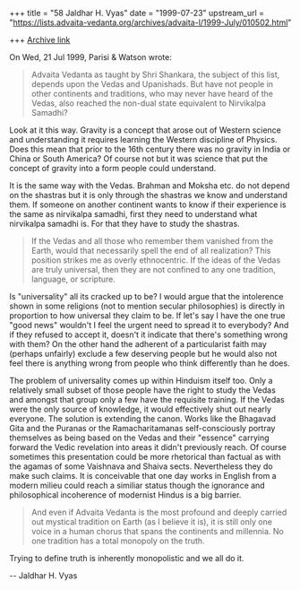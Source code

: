 +++
title = "58 Jaldhar H. Vyas"
date = "1999-07-23"
upstream_url = "https://lists.advaita-vedanta.org/archives/advaita-l/1999-July/010502.html"

+++
[Archive link](https://lists.advaita-vedanta.org/archives/advaita-l/1999-July/010502.html)

On Wed, 21 Jul 1999, Parisi & Watson wrote:

> Advaita Vedanta as taught by Shri Shankara, the subject of this list,
> depends upon the Vedas and Upanishads. But have not people in other
> continents and traditions, who may never have heard of the Vedas, also
> reached the non-dual state equivalent to Nirvikalpa Samadhi?

Look at it this way.  Gravity is a concept that arose out of Western
science and understanding it requires learning the Western discipline of
Physics.  Does this mean that prior to the 16th century there was no
gravity in India or China or South America?  Of course not but it was
science that put the concept of gravity into a form people could
understand.

It is the same way with the Vedas.  Brahman and Moksha etc. do not depend
on the shastras but it is only through the shastras we know and understand
them.  If someone on another continent wants to know if their experience
is the same as nirvikalpa samadhi, first they need to understand what
nirvikalpa samadhi is.  For that they have to study the shastras.

> If the Vedas
> and all those who remember them vanished from the Earth, would that
> necessarily spell the end of all realization? This position strikes me as
> overly ethnocentric. If the ideas of the Vedas are truly universal, then
> they are not confined to any one tradition, language, or scripture.

Is "universality" all its cracked up to be?  I would argue that the
intolerence shown in some religions (not to mention secular philosophies)
is directly in proportion to how universal they claim to be.  If let's say
I have the one true "good news" wouldn't I feel the urgent need to spread
it to everybody?  And if they refused to accept it, doesn't it indicate
that there's something wrong with them?  On the other hand the adherent of
a particularist faith may (perhaps unfairly) exclude a few deserving
people but he would also not feel there is anything wrong from people who
think differently than he does.

The problem of universality comes up within Hinduism itself too.  Only a
relatively small subset of those people have the right to study the Vedas
and amongst that group only a few have the requisite training.  If the
Vedas were the only source of knowledge, it would effectively shut out
nearly everyone.  The solution is extending the canon.  Works like the
Bhagavad Gita and the Puranas or the Ramacharitamanas self-consciously
portray themselves as being based on the Vedas and their "essence"
carrying forward the Vedic revelation into areas it didn't previously
reach.  Of course sometimes this presentation could be more rhetorical
than factual as with the agamas of some Vaishnava and Shaiva sects.
Nevertheless they do make such claims. It is conceivable that one day
works in English from a modern milieu could reach a similiar status though
the ignorance and philosophical incoherence of modernist Hindus is a big
barrier.

> And even
> if Advaita Vedanta is the most profound and deeply carried out mystical
> tradition on Earth (as I believe it is), it is still only one voice in a
> human chorus that spans the continents and millennia. No one tradition has a
> total monopoly on the truth.

Trying to define truth is inherently monopolistic and we all do it.

--
Jaldhar H. Vyas <jaldhar at braincells.com>

